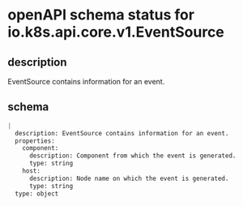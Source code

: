 # openAPI schema status for io.k8s.api.core.v1.EventSource

## description

EventSource contains information for an event.

## schema

```yaml
|
  description: EventSource contains information for an event.
  properties:
    component:
      description: Component from which the event is generated.
      type: string
    host:
      description: Node name on which the event is generated.
      type: string
  type: object

```
